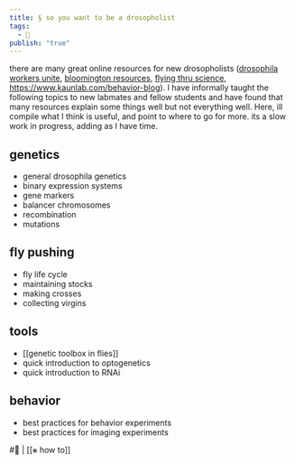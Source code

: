 ```yaml
---
title: § so you want to be a drosopholist
tags:
  - 🥚
publish: "true"
---
```

there are many great online resources for new drosopholists ([drosophila workers unite](https://marksteinlab.org/wp-content/uploads/2019/01/MicheleMarkstein-DrosophilaWorkersUnite-PREPRINT-JAN2019.pdf), [bloomington resources](https://bdsc.indiana.edu/stocks/misc/edu_links.html), [flying thru science](https://sci-flies.com/), https://www.kaunlab.com/behavior-blog). I have informally taught the following topics to new labmates and fellow students and have found that many resources explain some things well but not everything well. Here, ill compile what I think is useful, and point to where to go for more. its a slow work in progress, adding as I have time.
## genetics
- general drosophila genetics
- binary expression systems
- gene markers
- balancer chromosomes
- recombination
- mutations
## fly pushing
- fly life cycle
- maintaining stocks
- making crosses
- collecting virgins
## tools
- [[genetic toolbox in flies]]
- quick introduction to optogenetics
- quick introduction to RNAi
## behavior
- best practices for behavior experiments
- best practices for imaging experiments


#🥚 | [[⨳ how to]]
